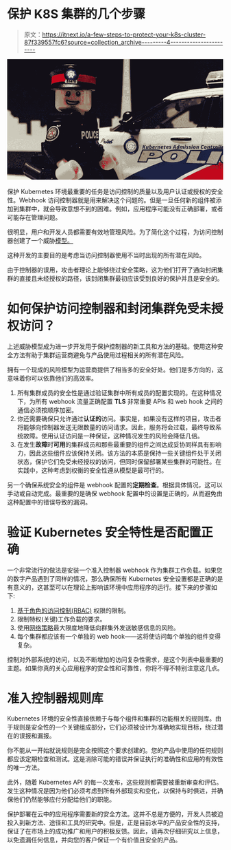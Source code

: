 # 保护 K8S 集群的几个步骤

> 原文：<https://itnext.io/a-few-steps-to-protect-your-k8s-cluster-87f339557fc6?source=collection_archive---------4----------------------->

![](img/c058a58810b17f4b09c072f6f62834b3.png)

保护 Kubernetes 环境最重要的任务是访问控制的质量以及用户认证或授权的安全性。Webhook 访问控制器就是用来解决这个问题的。但是一旦任何新的组件被添加到集群中，就会导致意想不到的困难。例如，应用程序可能没有正确部署，或者可能存在管理问题。

很明显，用户和开发人员都需要有效地管理风险。为了简化这个过程，为访问控制器创建了一个威胁[模型。](https://github.com/kubernetes/sig-security/blob/main/sig-security-docs/papers/admission-control/kubernetes-admission-control-threat-model.md)

这种开发的主要目的是考虑当访问控制器使用不当时出现的所有潜在风险。

由于控制器的误用，攻击者理论上能够绕过安全策略，这为他们打开了通向封闭集群的直接且未经授权的路径，该封闭集群最初应该受到良好的保护并且是安全的。

# 如何保护访问控制器和封闭集群免受未授权访问？

上述威胁模型成为进一步开发用于保护控制器的新工具和方法的基础。使用这种安全方法有助于集群运营商避免与产品使用过程相关的所有潜在风险。

拥有一个现成的风险模型为运营商提供了相当多的安全好处。他们是多方向的，这意味着你可以依靠他们的高效率。

1.  所有集群成员的安全性是通过验证集群中所有成员的配置实现的。在这种情况下，为所有 webhook 流量正确配置 **TLS** 非常重要 APIs 和 web hook 之间的通信必须按顺序加密。
2.  你还需要确保只允许通过**认证的**访问。事实是，如果没有这样的项目，攻击者将能够向控制器发送无限数量的访问请求。因此，服务将会过载，最终导致系统故障。使用认证访问是一种保证，这种情况发生的风险会降低几倍。
3.  在发生**故障**时**可用**的集群成员和那些最重要的组件之间达成妥协同样具有影响力，因此这些组件应该保持关闭。该方法的本质是保持一些关键组件处于关闭状态，保护它们免受未经授权的访问，但同时保留部署某些集群的可能性。在实践中，这种考虑到权衡的安全性遵从模型是最可行的。

另一个确保系统安全的组件是 webhook 配置的**定期检查**。根据具体情况，这可以手动或自动完成。最重要的是确保 webhook 配置中的设置是正确的，从而避免由这种配置中的错误导致的漏洞。

# 验证 Kubernetes 安全特性是否配置正确

一个非常流行的做法是安装一个准入控制器 webhook 作为集群工作负载。如果您的数字产品遇到了同样的情况，那么确保所有 Kubernetes 安全设置都是正确的是有意义的，这甚至可以在理论上影响该环境中应用程序的运行。接下来的步骤如下:

1.  [基于角色的访问控制(RBAC)](https://kubernetes.io/docs/reference/access-authn-authz/rbac/) 权限的限制。
2.  限制特权(关键)工作负载的要求。
3.  使用[网络策略](https://kubernetes.io/docs/concepts/services-networking/network-policies/)最大限度地降低向群集外发送敏感信息的风险。
4.  每个集群都应该有一个单独的 web hook——这将使访问每个单独的组件变得复杂。

控制对外部系统的访问，以及不断增加的访问复杂性需求，是这个列表中最重要的主题。如果你真的关心应用程序的安全性和可靠性，你将不得不特别注意这几点。

# 准入控制器规则库

Kubernetes 环境的安全性直接依赖于与每个组件和集群的功能相关的规则库。由于规则是安全性的一个关键组成部分，它们必须被设计为准确地实现目标，绕过潜在的误报和漏报。

你不能从一开始就说规则是完全按照这个要求创建的。您的产品中使用的任何规则都应该定期检查和测试。这是消除可能的错误并保证执行的准确性和应用的有效性的唯一方法。

此外，随着 Kubernetes API 的每一次发布，这些规则都需要被重新审查和评估。发生这种情况是因为他们必须考虑到所有外部现实和变化，以保持与时俱进，并确保他们仍然能够应付分配给他们的职能。

保护部署在云中的应用程序需要新的安全方法。这并不总是方便的，开发人员被迫投入到新方法、途径和工具的研究中。但是，正是目前水平的产品安全性的支持，保证了在市场上的成功推广和用户的积极反馈。因此，请再次仔细研究以上信息，以免遗漏任何信息，并向您的客户保证一个有价值且安全的产品。
